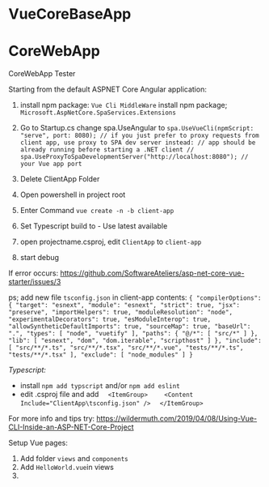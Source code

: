 # VueCoreBaseApp
# CoreWebApp
CoreWebApp Tester



Starting from the default ASPNET Core Angular application:

1. install npm package: `Vue Cli MiddleWare`
   install npm package; `Microsoft.AspNetCore.SpaServices.Extensions`
    
2. Go to Startup.cs
  change spa.UseAngular to 
  `spa.UseVueCli(npmScript: "serve", port: 8080);
                    // if you just prefer to proxy requests from client app, use proxy to SPA dev server instead:
                    // app should be already running before starting a .NET client
                    // spa.UseProxyToSpaDevelopmentServer("http://localhost:8080"); // your Vue app port
                    `
  
3. Delete ClientApp Folder
4. Open powershell in project root
5. Enter Command `vue create -n -b client-app`
6. Set Typescript build to - Use latest available
7. open projectname.csproj, edit `ClientApp` to `client-app`
8. start debug

If error occurs:
https://github.com/SoftwareAteliers/asp-net-core-vue-starter/issues/3

ps;
add new file  `tsconfig.json` in client-app
contents:
`{
  "compilerOptions": {
    "target": "esnext",
    "module": "esnext",
    "strict": true,
    "jsx": "preserve",
    "importHelpers": true,
    "moduleResolution": "node",
    "experimentalDecorators": true,
    "esModuleInterop": true,
    "allowSyntheticDefaultImports": true,
    "sourceMap": true,
    "baseUrl": ".",
    "types": [
      "node",
      "vuetify"
    ],
    "paths": {
      "@/*": [
        "src/*"
      ]
    },
    "lib": [
      "esnext",
      "dom",
      "dom.iterable",
      "scripthost"
    ]
  },
  "include": [
    "src/**/*.ts",
    "src/**/*.tsx",
    "src/**/*.vue",
    "tests/**/*.ts",
    "tests/**/*.tsx"
  ],
  "exclude": [
    "node_modules"
  ]
}`

*Typescript:*
- install `npm add typscript` and/or `npm add eslint`
- edit .csproj file and add
`  <ItemGroup>`
`    <Content Include="ClientApp\tsconfig.json" />`
`  </ItemGroup>`


For more info and tips try:
https://wildermuth.com/2019/04/08/Using-Vue-CLI-Inside-an-ASP-NET-Core-Project



Setup Vue pages:
1. Add folder `views` and `components`
2. Add `HelloWorld.vue`in views
3. 
